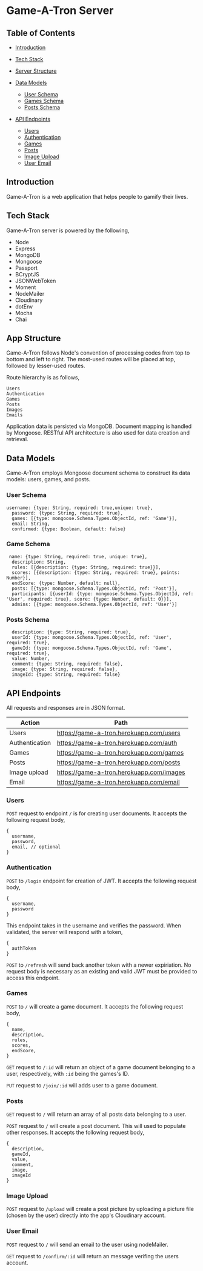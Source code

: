 # Game-A-Tron Server

## Table of Contents
- [Introduction](#introduction)
- [Tech Stack](#tech-stack)
- [Server Structure](#app-structure)
- [Data Models](#data-models)
  - [User Schema](#user-schema)
  - [Games Schema](#games-schema)
  - [Posts Schema](#posts-schema)
  
- [API Endpoints](#api-endpoints)
  - [Users](#users)
  - [Authentication](#authentication)
  - [Games](#games)
  - [Posts](#posts)
  - [Image Upload](#image-upload)
  - [User Email](#user-email)


## Introduction
Game-A-Tron is a web application that helps people to gamify their lives.

## Tech Stack
Game-A-Tron server is powered by the following,
* Node
* Express
* MongoDB
* Mongoose
* Passport
* BCryptJS
* JSONWebToken
* Moment
* NodeMailer
* Cloudinary
* dotEnv
* Mocha
* Chai

## App Structure
Game-A-Tron follows Node's convention of processing codes from top to bottom and left to right. The most-used routes will be placed at top, followed by lesser-used routes.

Route hierarchy is as follows,
```
Users
Authentication
Games
Posts
Images
Emails
```

Application data is persisted via MongoDB. Document mapping is handled by Mongoose. RESTful API architecture is also used for data creation and retrieval.

## Data Models
Game-A-Tron employs Mongoose document schema to construct its data models: users, games, and posts. 

### User Schema
```
username: {type: String, required: true,unique: true},
  password: {type: String, required: true},
  games: [{type: mongoose.Schema.Types.ObjectId, ref: 'Game'}],
  email: String,
  confirmed: {type: Boolean, default: false}
```

### Game Schema
```
 name: {type: String, required: true, unique: true},
  description: String,
  rules: [{description: {type: String, required: true}}],
  scores: [{description: {type: String, required: true}, points: Number}],
  endScore: {type: Number, default: null},
  posts: [{type: mongoose.Schema.Types.ObjectId, ref: 'Post'}],
  participants: [{userId: {type: mongoose.Schema.Types.ObjectId, ref: 'User', required: true}, score: {type: Number, default: 0}}],
  admins: [{type: mongoose.Schema.Types.ObjectId, ref: 'User'}]
```

### Posts Schema
```
  description: {type: String, required: true},
  userId: {type: mongoose.Schema.Types.ObjectId, ref: 'User', required: true},
  gameId: {type: mongoose.Schema.Types.ObjectId, ref: 'Game', required: true},
  value: Number,
  comment: {type: String, required: false},
  image: {type: String, required: false},
  imageId: {type: String, required: false}
```

## API Endpoints
All requests and responses are in JSON format.

Action | Path |
--- | --- |
Users | https://game-a-tron.herokuapp.com/users |
Authentication | https://game-a-tron.herokuapp.com/auth |
Games | https://game-a-tron.herokuapp.com/games |
Posts | https://game-a-tron.herokuapp.com/posts |
Image upload | https://game-a-tron.herokuapp.com/images |
Email | https://game-a-tron.herokuapp.com/email |


### Users
`POST` request to endpoint `/` is for creating user documents. It accepts the following request body,
```
{
  username,
  password,
  email, // optional
}
```

### Authentication
`POST` to `/login` endpoint for creation of JWT. It accepts the following request body,
```
{
  username,
  password
}
```
This endpoint takes in the username and verifies the password. When validated, the server will respond with a token,
```
{
  authToken
}
```

`POST` to `/refresh` will send back another token with a newer expiriation. No request body is necessary as an existing and valid JWT must be provided to access this endpoint.

### Games
`POST` to `/` will create a game document. It accepts the following request body,
```
{
  name, 
  description, 
  rules, 
  scores, 
  endScore,
}
```

`GET` request to  `/:id` will return an object of a game document belonging to a user, respectively, with `:id` being the games's ID.

`PUT` request to `/join/:id` will adds user to a game document. 


### Posts
`GET` request to `/` will return an array of all posts data belonging to a user.

`POST` request to `/` will create a post document. This will used to populate other responses. It accepts the following request body,
```
{
  description, 
  gameId, 
  value, 
  comment, 
  image, 
  imageId
}
```

### Image Upload
`POST` request to `/upload` will create a post picture by uploading a picture file (chosen by the user) directly into the app's Cloudinary account.

### User Email
`POST` request to `/` will send an email to the user using nodeMailer.  

`GET` request to `/confirm/:id` will return an message verifing the users account.